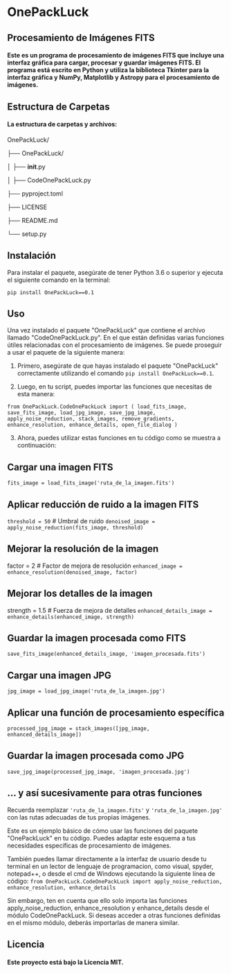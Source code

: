 # OnePackLuck
## Procesamiento de Imágenes FITS
#### Este es un programa de procesamiento de imágenes FITS que incluye una interfaz gráfica para cargar, procesar y guardar imágenes FITS. El programa está escrito en Python y utiliza la biblioteca Tkinter para la interfaz gráfica y NumPy, Matplotlib y Astropy para el procesamiento de imágenes.

## Estructura de Carpetas
#### La estructura de carpetas y archivos:

OnePackLuck/

├── OnePackLuck/

│   ├── __init__.py

│   ├── CodeOnePackLuck.py

├── pyproject.toml

├── LICENSE

├── README.md

└── setup.py

## Instalación
Para instalar el paquete, asegúrate de tener Python 3.6 o superior y ejecuta el siguiente comando en la terminal:

`pip install OnePackLuck==0.1` 

## Uso

Una vez instalado el paquete "OnePackLuck" que contiene el archivo llamado "CodeOnePackLuck.py". En el que están definidas varias funciones útiles relacionadas con el procesamiento de imágenes. Se puede proseguir a usar el paquete de la siguiente manera: 

1. Primero, asegúrate de que hayas instalado el paquete "OnePackLuck" correctamente utilizando el comando
   `pip install OnePackLuck==0.1`.

3. Luego, en tu script, puedes importar las funciones que necesitas de esta manera:

`from OnePackLuck.CodeOnePackLuck import (
    load_fits_image,
    save_fits_image,
    load_jpg_image,
    save_jpg_image,
    apply_noise_reduction,
    stack_images,
    remove_gradients,
    enhance_resolution,
    enhance_details,
    open_file_dialog
)`

3. Ahora, puedes utilizar estas funciones en tu código como se muestra a continuación:                                                                                                                                                                                                                                                              
## Cargar una imagen FITS
`fits_image = load_fits_image('ruta_de_la_imagen.fits')`

## Aplicar reducción de ruido a la imagen FITS
`threshold = 50`  # Umbral de ruido
`denoised_image = apply_noise_reduction(fits_image, threshold)`

## Mejorar la resolución de la imagen
factor = 2  # Factor de mejora de resolución
`enhanced_image = enhance_resolution(denoised_image, factor)`

## Mejorar los detalles de la imagen
strength = 1.5  # Fuerza de mejora de detalles
`enhanced_details_image = enhance_details(enhanced_image, strength)`

## Guardar la imagen procesada como FITS
`save_fits_image(enhanced_details_image, 'imagen_procesada.fits')`

## Cargar una imagen JPG
`jpg_image = load_jpg_image('ruta_de_la_imagen.jpg')`

## Aplicar una función de procesamiento específica
`processed_jpg_image = stack_images([jpg_image, enhanced_details_image])`

## Guardar la imagen procesada como JPG
`save_jpg_image(processed_jpg_image, 'imagen_procesada.jpg')`

## ... y así sucesivamente para otras funciones

Recuerda reemplazar `'ruta_de_la_imagen.fits'` y `'ruta_de_la_imagen.jpg'` con las rutas adecuadas de tus propias imágenes.

Este es un ejemplo básico de cómo usar las funciones del paquete "OnePackLuck" en tu código. Puedes adaptar este esquema a tus necesidades específicas de procesamiento de imágenes.

También puedes llamar directamente a la interfaz de usuario desde tu terminal en un lector de lenguaje de programacion, como visual, spyder, notepad++, o desde el cmd de Windows ejecutando la siguiente línea de código: `from OnePackLuck.CodeOnePackLuck import apply_noise_reduction, enhance_resolution, enhance_details`

Sin embargo, ten en cuenta que ello solo importa las funciones apply_noise_reduction, enhance_resolution y enhance_details desde el módulo CodeOnePackLuck. Si deseas acceder a otras funciones definidas en el mismo módulo, deberás importarlas de manera similar.

## Licencia
#### Este proyecto está bajo la Licencia MIT.
